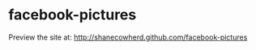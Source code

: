 facebook-pictures
=================

Preview the site at: http://shanecowherd.github.com/facebook-pictures